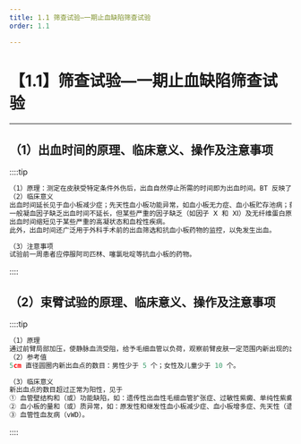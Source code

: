 ```yaml
---
title: 1.1 筛查试验—一期止血缺陷筛查试验
order: 1.1

---
```


# 【1.1】筛查试验—一期止血缺陷筛查试验

<kaodian :text="'血液学检验记忆卡'" />

<!-- ###### 第二十九章 检验基本方法

> 临床血液学检验 -->

<beitiX/>

---

## （1）出血时间的原理、临床意义、操作及注意事项

<son :text="'血液学检验记忆卡'" text1="（1）出血时间的原理、临床意义、操作及注意事项" :textOption="[['掌握','相关专业知识','专业知识'],['掌握','专业知识','专业实践能力'],['掌握','专业知识','专业实践能力']]" />

::::tip

```js
（1）原理：测定在皮肤受特定条件外伤后，出血自然停止所需的时间即为出血时间。BT 反映了毛细血管与血小板的相互作用，包括内皮下组织与血小板黏附（通过 vWF 的作用）、血小板的聚集和释放等反应，以及 PGI2 与 TXA2 的动态平衡。
（2）临床意义
出血时间延长见于血小板减少症；先天性血小板功能异常，如血小板无力症、血小板贮存池病；获得性血小板功能异常，如尿毒症、药物影响、异常蛋白血症、骨髓增生性疾病；血管性血友病；遗传性血管周围结缔组织病如艾-唐综合征。
一般凝血因子缺乏出血时间不延长，但某些严重的因子缺乏（如因子 Ⅹ 和 Ⅺ）及无纤维蛋白原血症可以延长。
出血时间缩短见于某些严重的高凝状态和血栓性疾病。
此外，出血时间还广泛用于外科手术前的出血筛选和抗血小板药物的监控，以免发生出血。

（3）注意事项
试验前一周患者应停服阿司匹林、噻氯吡啶等抗血小板的药物。
```

::::

## （2）束臂试验的原理、临床意义、操作及注意事项

<son :text="'血液学检验记忆卡'" text1="（2）束臂试验的原理、临床意义、操作及注意事项" :textOption="[['了解','专业知识','专业实践能力'],['了解','专业知识','专业实践能力'],['掌握','相关专业知识','专业知识']]" />

::::tip

```js
（1）原理
通过前臂局部加压，使静脉血流受阻，给予毛细血管以负荷，观察前臂皮肤一定范围内新出现的出血点数目，来估计血管壁的完整性及其脆性。
（2）参考值
5cm 直径圆圈内新出血点的数目：男性少于 5 个；女性及儿童少于 10 个。

（3）临床意义
新出血点的数目超过正常为阳性，见于
① 血管壁结构和（或）功能缺陷，如：遗传性出血性毛细血管扩张症、过敏性紫癜、单纯性紫癜及其他血管性紫癜。
② 血小板的量和（或）质异常，如：原发性和继发性血小板减少症、血小板增多症、先天性（遗传性）和获得性血小板功能缺陷症。
③ 血管性血友病（vWD）。
```

::::

